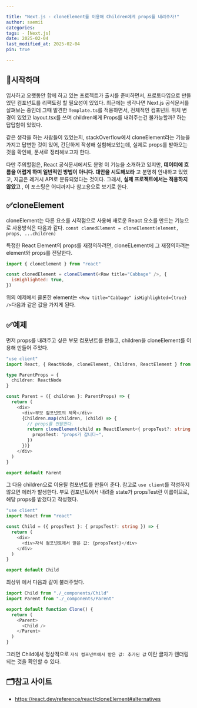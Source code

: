 ```yaml
---

title: "Next.js - cloneElement를 이용해 Children에게 props를 내려주자!"
author: saemii
categories: 
tags: - [Next.js]
date: 2025-02-04
last_modified_at: 2025-02-04
pin: true

---
```


## 📌시작하며

입사하고 오랫동안 함께 하고 있는 프로젝트가 출시를 준비하면서, 프로토타입으로 만들었던 컴포넌트를 리팩토링 할 필요성이 있었다.
최근에는 생각나면 Next.js 공식문서를 살펴보는 중인데 그때 발견한 `Template.ts`를 적용하면서, 전체적인 컴포넌트 위치 변경이 있었고
layout.tsx를 쓰며 children에게 Props를 내려주는건 불가능할까? 하는 답답함이 있었다.

같은 생각을 하는 사람들이 있었는지, stackOverflow에서 cloneElement라는 기능을 가지고 답변한 것이 있어, 간단하게 작성해 실험해보았는데, 실제로 props를 받아오는 것을 확인해, 문서로 정리해보고자 한다.

다만 주의할점은, React 공식문서에서도 분명 이 기능을 소개하고 있지만, **데이터에 흐름을 어렵게 하며 일반적인 방법이 아니다. 대안을 시도해보라** 고 분명히 안내하고 있었고, 지금은 레거시 API로 분류되었다는 것이다.
그래서, **실제 프로젝트에서는 적용하지 않았고** , 이 포스팅은 어디까지나 참고용으로 보기로 한다.

## ✅cloneElement

cloneElement는 다른 요소를 시작점으로 사용해 새로운 React 요소를 만드는 기능으로 사용방식은 다음과 같다.
`const clonedElement = cloneElement(element, props, ...children)`

특정한 React Element의 props를 재정의하려면, cloneELement에 그 재정의하려는 element와 props를 전달한다.

```javascript
import { cloneElement } from "react"

const clonedElement = cloneElement(<Row title="Cabbage" />, {
  isHighlighted: true,
})
```

위의 예제에서 클론한 element는 `<Row title="Cabbage" isHighlighted={true} />`다음과 같은 값을 가지게 된다.

## ✅예제

먼저 props를 내려주고 싶은 부모 컴포넌트를 만들고, children을 cloneElement를 이용해 만들어 주었다.

```typescript
"use client"
import React, { ReactNode, cloneElement, Children, ReactElement } from "react"

type ParentProps = {
  children: ReactNode
}

const Parent = ({ children }: ParentProps) => {
  return (
    <div>
      <div>부모 컴포넌트의 제목</div>
      {Children.map(children, (child) => {
        // props를 전달한다.
        return cloneElement(child as ReactElement<{ propsTest?: string }>, {
          propsTest: "props가 갑니다~",
        })
      })}
    </div>
  )
}

export default Parent
```

그 다음 children으로 이용될 컴포넌트를 만들어 준다. 참고로 `use client`를 작성하지 않으면 에러가 발생한다.
부모 컴포넌트에서 내려줄 state가 propsTest란 이름이므로, 해당 props를 받갰다고 작성했다.

```typescript
"use client"
import React from "react"

const Child = ({ propsTest }: { propsTest?: string }) => {
  return (
    <div>
      <div>자식 컴포넌트에서 받은 값: {propsTest}</div>
    </div>
  )
}

export default Child
```

최상위 에서 다음과 같이 불러주었다.

```typescript
import Child from "./_components/Child"
import Parent from "./_components/Parent"

export default function Clone() {
  return (
    <Parent>
      <Child />
    </Parent>
  )
}
```

그러면 Child에서 정상적으로
`자식 컴포넌트에서 받은 값: 추가된 값` 이란 글자가 렌더링 되는 것을 확인할 수 있다.

## 🗂️참고 사이트

- <https://react.dev/reference/react/cloneElement#alternatives>
